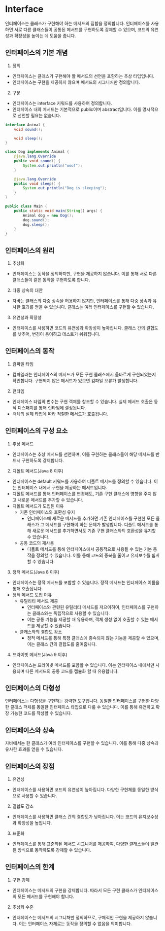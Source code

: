 # Interface
인터페이스는 클래스가 구현해야 하는 메서드의 집합을 정의합니다. 인터페이스를 사용하면 서로 다른 클래스들이 
공통된 메서드를 구현하도록 강제할 수 있으며, 코드의 유연성과 확장성을 높이는 데 도움을 줍니다.

## 인터페이스의 기본 개념
1. 정의
- 인터페이스는 클래스가 구현해야 할 메서드의 선언을 포함하는 추상 타입입니다.
- 인터페이스는 구현을 제공하지 않으며 메서드의 시그니처만 정의합니다.
2. 구문
- 인터페이스는 interface 키워드를 사용하여 정의합니다.
- 인터페이스 내의 메서드는 기본적으로 public이며 abstract입니다. 이를 명시적으로 선언할 필요는 없습니다.

```java
interface Animal {
    void sound();

    void sleep();
}

class Dog implements Animal {
    @java.lang.Override
    public void sound() {
        System.out.println("woof");
    }

    @java.lang.Override
    public void sleep() {
        System.out.println("Dog is sleeping");
    }
}

public class Main {
    public static void main(String[] args) {
        Animal dog = new Dog();
        dog.sound();
        dog.sleep();
    }
}
```

## 인터페이스의 원리
1. 추상화
- 인터페이스는 동작을 정의하지만, 구현을 제공하지 않습니다. 이를 통해 서로 다른 클래스들이 같은 동작을 구현하도록 합니다.
2. 다중 상속의 대안
- 자바는 클래스의 다중 상속을 허용하지 않지만, 인터페이스를 통해 다중 상속과 유사한 효과를 얻을 수 있습니다. 클래스는 여러 인터페이스를 구현할 수 있습니다.
3. 유연성과 확장성
- 인터페이스를 사용하면 코드의 유연성과 확장성이 높아집니다. 클래스 간의 결합도를 낮추어, 변경이 용이하고 테스트가 쉬워집니다.

## 인터페이스의 동작
1. 컴파일 타임
- 컴파일러는 인터페이스의 메서드가 모든 구현 클래스에서 올바르게 구현되었는지 확인합니다. 구현되지 않은 메서드가 있으면 컴파일 오류가 발생합니다.
2. 런타임
- 인터페이스 타입의 변수는 구현 객체를 참조할 수 있습니다. 실제 메서드 호출은 동적 디스패치를 통해 런타임에 결정됩니다.
- 객체의 실제 타입에 따라 적절한 메서드가 호출됩니다.

## 인터페이스의 구성 요소
1. 추상 메서드
- 인터페이스는 추상 메서드를 선언하며, 이를 구현하는 클래스들이 해당 메서드를 반드시 구현하도록 강제합니다.
2. 디폴트 메서드(Java 8 이후)
- 인터페이스는 default 키워드를 사용하여 디폴트 메서드를 정의할 수 있습니다. 이는 인터페이스 내에서 구현을 제공하는 메서드입니다.
- 디폴트 메서드를 통해 인터페이스를 변경해도, 기존 구현 클래스에 영향을 주지 않고 새로운 메서드를 추가할 수 있습니다.
- 디폴트 메서드가 도입된 이유
  - 기존 인터페이스와 호환성 유지
    - 인터페이스에 새로운 메서드를 추가하면 기존 인터페이스를 구현한 모든 클래스가 그 메서드를 구현해야 하는 문제가 발생합니다. 
    디폴트 메서드를 통해 새로운 메서드를 추가하면서도 기존 구현 클래스와의 호환성을 유지할 수 있습니다.
  - 공통 코드의 재사용
    - 디폴트 메서드를 통해 인터페이스에서 공통적으로 사용될 수 있는 기본 동작을 정의할 수 있습니다. 이를 통해 코드의 중복을 줄이고 유지보수를 쉽게 할 수 있습니다.
3. 정적 메서드(Java 8 이후)
- 인터페이스는 정적 메서드를 포함할 수 있습니다. 정적 메서드는 인터페이스 이름을 통해 호출됩니다.
- 정적 메서드 도입 이유
  - 유틸리티 메서드 제공
    - 인터페이스와 관련된 유틸리티 메서드를 저으이하여, 인터페이스를 구현하는 클래스와는 독립적으로 사용할 수 있습니다.
    - 이는 공통 기능을 제공할 때 유용하며, 객체 생성 없이 호출할 수 있는 메서드를 제공할 수 있습니다.
  - 클래스와의 결합도 감소
    - 정적 메서드를 통해 특정 클래스에 종속되지 않는 기능을 제공할 수 있으며, 이는 클래스 간의 결합도를 줄여줍니다.
4. 프라이빗 메서드(Java 9 이후)
- 인터페이스는 프라이빗 메서드를 포함할 수 있습니다. 이는 인터페이스 내에서만 사용되며 다른 메서드의 공통 코드를 캡슐화 할 때 유용합니다.

## 인터페이스의 다형성
인터페이스는 다형성을 구현하는 강력한 도구입니다. 동일한 인터페이스를 구현한 다양한 클래스 객체를 동일한 인터페이스 타입으로 다룰 수 있습니다. 
이를 통해 유연하고 확장 가능한 코드를 작성할 수 있습니다.

## 인터페이스와 상속
자바에서는 한 클래스가 여러 인터페이스를 구현할 수 있습니다. 이를 통해 다중 상속과 유사한 효과를 얻을 수 있습니다.

## 인터페이스의 장점
1. 유연성
- 인터페이스를 사용하면 코드의 유연성이 높아집니다. 다양한 구현체를 동일한 방식으로 사용할 수 있습니다.
2. 결합도 감소
- 인터페이스를 사용하면 클래스 간의 결합도가 낮아집니다. 이는 코드의 유지보수성과 확장성을 높입니다.
3. 표준화
- 인터페이스를 통해 표준화된 메서드 시그니처를 제공하여, 다양한 클래스들이 일관된 방식으로 동작하도록 강제할 수 있습니다.

## 인터페이스의 한계
1. 구현 강제
- 인터페이스는 메서드의 구현을 강제합니다. 따라서 모든 구현 클래스가 인터페이스의 모든 메서드를 구현해야 합니다.
2. 추상화 수준 
- 인터페이스는 메서드의 시그니처만 정의하므로, 구체적인 구현을 제공하지 않습니다. 이는 인터페이스 자체로는 동작을 정의할 수 없음을 의미합니다.